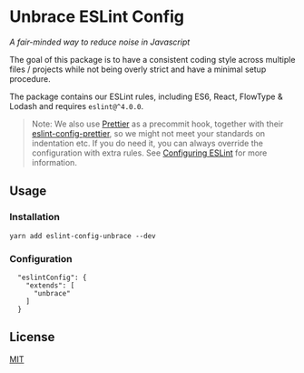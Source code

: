 # Unbrace ESLint Config

_A fair-minded way to reduce noise in Javascript_

The goal of this package is to have a consistent coding style across multiple files / projects while not being overly strict and have a minimal setup procedure.

The package contains our ESLint rules, including ES6, React, FlowType & Lodash and requires `eslint@^4.0.0`.

>Note: We also use [Prettier](https://github.com/prettier/prettier) as a precommit hook, together with their [eslint-config-prettier](https://github.com/prettier/eslint-config-prettier), so we might not meet your standards on indentation etc. If you do need it, you can always override the configuration with extra rules. See  [Configuring ESLint](https://eslint.org/docs/user-guide/configuring) for more information.

## Usage

### Installation
```
yarn add eslint-config-unbrace --dev
```

### Configuration
```
  "eslintConfig": {
    "extends": [
      "unbrace"
    ]
  }
```

## License

[MIT](LICENSE)